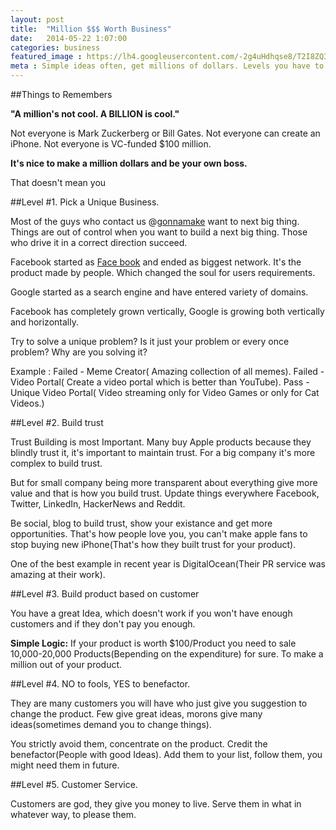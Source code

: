 ```yaml
---
layout: post
title:  "Million $$$ Worth Business"
date:   2014-05-22 1:07:00
categories: business
featured_image : https://lh4.googleusercontent.com/-2g4uHdhqse8/T2I8ZQ3LJlI/AAAAAAAACLk/w68yS0-6x7s/w600-h400-no/surprising-ideas-cover.jpg
meta : Simple ideas often, get millions of dollars. Levels you have to go through.
---
```


##Things to Remembers

**"A million's not cool. A BILLION is cool."**

Not everyone is Mark Zuckerberg or Bill Gates.
Not everyone can create an iPhone.
Not everyone is VC-funded $100 million.

**It's nice to make a million dollars and be your own boss.**

That doesn't mean you


##Level #1. Pick a Unique Business.

Most of the guys who contact us @[gonnamake](http://gonnamake.com) want to next big thing.
Things are out of control when you want to build a next big thing.
Those who drive it in a correct direction succeed.

Facebook started as [Face book](https://en.wikipedia.org/wiki/Face_book) and ended as biggest network.
It's the product made by people. Which changed the soul for users requirements.

Google started as a search engine and have entered variety of domains.

Facebook has completely grown vertically, Google is growing both vertically and horizontally.

Try to solve a unique problem? Is it just your problem or every once problem? Why are you solving it?

Example :
Failed - Meme Creator( Amazing collection of all memes).
Failed - Video Portal( Create a video portal which is better than YouTube).
Pass -  Unique Video Portal( Video streaming only for Video Games or only for Cat Videos.)

##Level #2. Build trust

Trust Building is most Important. Many buy Apple products because they blindly trust it, it's important to maintain trust. For a big company it's more complex to build trust.

But for small company being more transparent about everything give more value and that is how you build trust.
Update things everywhere Facebook, Twitter, LinkedIn, HackerNews and Reddit.

Be social, blog to build trust, show your existance and get more opportunities.
That's how people love you, you can't make apple fans to stop buying new iPhone(That's how they built trust for your product).

One of the best example in recent year is DigitalOcean(Their PR service was amazing at their work).

##Level #3. Build product based on customer

You have a great Idea, which doesn't work if you won't have enough customers and if they don't pay you enough.

**Simple Logic:**
If your product is worth $100/Product you need to sale 10,000-20,000 Products(Bepending on the expenditure) for sure.
To make a million out of your product.

##Level #4. NO to fools, YES to benefactor.

They are many customers you will have who just give you suggestion to change the product.
Few give great ideas, morons give many ideas(sometimes demand you to change things).

You strictly avoid them, concentrate on the product.
Credit the benefactor(People with good Ideas).
Add them to your list, follow them, you might need them in future.

##Level #5. Customer Service.

Customers are god, they give you money to live.
Serve them in what in whatever way, to please them.
